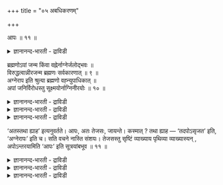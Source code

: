 +++
title = "०५ अबधिकरणम्"

+++

आपः ॥ ११ ॥  
<details><summary>ज्ञानानन्द-भारती - द्राविडी</summary>

आब: ॥ ११ ॥
</details>

ब्रह्मणोऽपां जन्म किंवा वह्नेर्नाग्नेर्जलोद्भवः ॥  
विरुद्धत्वान्नीरजन्म ब्रह्मणः सर्वकारणात् ॥ ९ ॥  
अग्नेराप इति श्रुत्या ब्रह्मणो वह्न्युपाधिकात् ॥  
अपां जनिर्विरोधस्तु सूक्ष्मयोर्नाग्निनीरयोः ॥ १० ॥  
<details><summary>ज्ञानानन्द-भारती - द्राविडी</summary>

--वैयासिक-न्यायमाला
</details>

<details><summary>ज्ञानानन्द-भारती - द्राविडी</summary>

पिरह्मत्तिलिरुन्दु जलत्तिऩ् उत्पत्तिया? अल्लदु, अक्ऩियिलिरुन्दा? (जलमुम् अक्ऩियुम् ऒऩ्ऱुक्कॊऩ्ऱु) विरोदमायिरुप्पदाल्, अक्ऩियिल् इरुन्दु जलम् उण्डा कादु। ऎल्लावऱ्ऱिऱ्कुम् कारणमाऩ पिरह्मत्तिल् इरुन्दु ताऩ् जलत्तिऩ् उत्पत्ति।
</details>

<details><summary>ज्ञानानन्द-भारती - द्राविडी</summary>

अक्ऩियिलिरुन्दु जलम्" ऎऩ्ऱ सुरुदियिऩाल्, अक्ऩियै उबादियायुडैय पिरह्मत्तिलिरुन्दु ताऩ् जलत्तिऩ् उत्पत्ति। विरोदम् ऎऩ्बदो सुक्ष्मदसै यिलिरुक्कुम् अक्ऩिक्कुम् जलत्तिऱ्कुम् किडैयादु।
</details>

‘अतस्तथा ह्याह’ इत्यनुवर्तते। आपः, अतः तेजसः, जायन्ते। कस्मात् ? तथा ह्याह — ‘तदपोऽसृजत’ इति, ‘अग्नेरापः’ इति च। सति वचने नास्ति संशयः। तेजसस्तु सृष्टिं व्याख्याय पृथिव्या व्याख्यास्यन् , अपोऽन्तरयामिति ‘आपः’ इति सूत्रयांबभूव ॥ ११ ॥

<details><summary>ज्ञानानन्द-भारती - द्राविडी</summary>

(जलम् पिरह्मत्तिलिरुन्दु उण्डाऩदा अल्लदु तेजस्सिलिरुन्दु उण्डाऩदा ऎऩ्ऱु सन्देहम्। मुण्डग च्रुदियिल् इन्द पिरह्मत्तिलिरुन्दु ऐन्दु पूदङ्गळुम् उण्डाऩदाग सॊल्लियिरुप्पदाल् पिरह्मम्दाऩ् जलत्तुक्कुक् कारणम् तेजस् अल्ल। अक्ऩि जलत्तै अऴित्तु विडुवदाल् ऒऩ्ऱुक्कॊऩ्ऱु विरोदमिरुप्पदाल् जलत्तिऱ्कु तेजस् कारणमल्ल। तेजस्सिऱ्कु पिऱगु पिरह्मम् जलत्तै सिरुष्टित्तदु ऎऩ्ऱु क्रमत्तैत्ताऩ् तैत्तिरीय सुरुदि कूऱुगिऱदु ऎऩ्ऱु पूर्वबक्षम्।
</details>

<details><summary>ज्ञानानन्द-भारती - द्राविडी</summary>

मुऩ् अदिगरणत्तिल् सॊऩ्ऩ युक्तिगळालेये जलम् तेजस्सिलिरुन्दु ताऩ् उण्डाऩदु ऎऩ्ऱु सित्तान्दम्। अक्ऩियिलिरुन्दु जलम् ऎऩ्ऱ तैत्तिरीय सुरुदियिल् ऐन्दावदु वेऱ्ऱुमैयाल् जलत्तिऱ्कु अक्ऩि नेराऩ कारणमॆऩ्ऱु तॆरिगिऱदु। इदैयऩुसरित्तु मऱ्ऱ सुरुदिगळुक्कु तेजोरूबमाग आऩ पिरह्मम् जलत्तै सिरुष्टित्तदु ऎऩ्ऱु अर्त्तम् कूऱिऩाल् विरोदमिल्लै। परम्बरैयाग उबादिगळ् मूलमाग पिरह्ममुम् कारणम्। पञ्जीगरणम् एऱ्पडुवदऱ्कुमुऩ् तेजस्सिऱ्कुम् जलत्तिऱ्कुम् विरोदमिल्लै ऎऩ्बदु सित्तान्दियिऩ् करुत्तु)।
</details>

<details><summary>ज्ञानानन्द-भारती - द्राविडी</summary>

“इदिलिरुन्दु, अप्पडियल्लवा सॊल्गिऱदु” ऎऩ्बदु तॊडर्न्दु वरुगिऱदु। जलम् "इदिलिरुन्दु”, तेजसिलिरुन्दु, उण्डागिऱदु। एऩ्? 'अदु जलत्तै स्रुष्टित्तदु” ऎऩ्ऱुम् “अक्ऩियिलिरुन्दु जलम्” ऎऩ्ऱुम् अप्पडियल्लवा सॊल्गिऱदु वसऩम् इरुक्कुम्बोदु संसयम् किडैयादु। आऩालुम् तेजसिऩ् स्रुष्टियै सॊल्लिविट्टु पिरुदिवियिऩ् स्रुष्टियैच् चॊल्लप् पोगिऱवर्, मत्तियिल् जलम् वरुगिऱदु ऎऩ्बदिऩाल्, “जलम्” ऎऩ्ऱु सूत्तिरम् सॆय्दार्।
</details>

